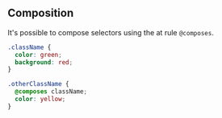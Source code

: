 ## Composition

It's possible to compose selectors using the at rule `@composes`.

``` css
.className {
  color: green;
  background: red;
}

.otherClassName {
  @composes className;
  color: yellow;
}
```
